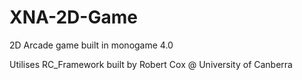 # XNA-2D-Game

2D Arcade game built in monogame 4.0

Utilises RC_Framework built by Robert Cox @ University of Canberra
